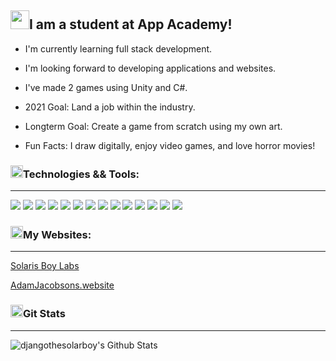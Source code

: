 ## <img src="https://img.icons8.com/plasticine/2x/saving-book.png" height="30px">I am a student at App Academy!

- I'm currently learning full stack development.

- I'm looking forward to developing applications and websites.

- I've made 2 games using Unity and C#. 

- 2021 Goal: Land a job within the industry.

- Longterm Goal: Create a game from scratch using my own art.

- Fun Facts: I draw digitally, enjoy video games, and love horror movies!

### <img src="https://img.icons8.com/cotton/2x/wrench--v2.png" height="20px">Technologies && Tools:

---

![](https://img.shields.io/badge/Editor-Sublime-informational?style=flat&logo=Sublime-Text&logoColor=white&color=00bbff) ![](https://img.shields.io/badge/Editor-Vs_Code-informational?style=flat&logo=Visual-Studio-Code&logoColor=white&color=00bbff) ![](https://img.shields.io/badge/Code-JavaScript-informational?style=flat&logo=JavaScript&logoColor=white&color=00bbff) ![](https://img.shields.io/badge/Code-HTML-informational?style=flat&logo=HTML5&logoColor=white&color=00bbff) ![](https://img.shields.io/badge/Code-Code-informational?style=flat&logo=CSS3&logoColor=white&color=00bbff) ![](https://img.shields.io/badge/Code-Markdown-informational?style=flat&logo=Markdown&logoColor=white&color=00bbff) ![](https://img.shields.io/badge/Tools-npm-informational?style=flat&logo=NPM&logoColor=white&color=00bbff) ![](https://img.shields.io/badge/Tools-Nodemon-informational?style=flat&logo=Nodemon&logoColor=white&color=00bbff) ![](https://img.shields.io/badge/Tools-Node.js-informational?style=flat&logo=Node.js&logoColor=white&color=00bbff) ![](https://img.shields.io/badge/Tools-Git-informational?style=flat&logo=Git&logoColor=white&color=00bbff) ![](https://img.shields.io/badge/Tools-PostgreSQL-informational?style=flat&logo=PostgreSQL&logoColor=white&color=00bbff) ![](https://img.shields.io/badge/Browser-Firefox-informational?style=flat&logo=Firefox-Browser&logoColor=white&color=00bbff) ![](https://img.shields.io/badge/OS-Mac-informational?style=flat&logo=Apple&logoColor=white&color=00bbff) ![](https://img.shields.io/badge/Tools-Postman-informational?style=flat&logo=Postman&logoColor=white&color=00bbff)

### <img src="https://img.icons8.com/cotton/2x/web-design.png" height="20px">My Websites:

---

[Solaris Boy Labs][mygames]

[AdamJacobsons.website][mywebsite]


### <img src="https://img.icons8.com/dusk/2x/statistics.png" height="20px" padding-top="5px">Git Stats

---

<img align="left" alt="djangothesolarboy's Github Stats" src="https://github-readme-stats.vercel.app/api?username=djangothesolarboy&theme=tokyonight&show_icons=true&hide_border=true" />

[mygames]: https://solarisboylabs.com
[mywebsite]: https://adamjacobsons.website
